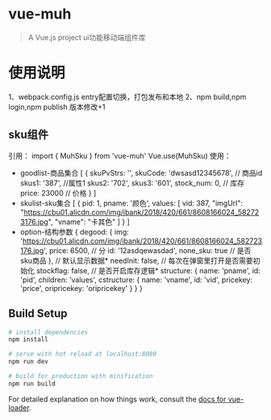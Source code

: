 # vue-muh

> A Vue.js project  ui功能移动端组件库

# 使用说明
1、webpack.config.js
entry配置切换，打包发布和本地
2、npm build,npm login,npm publish
版本修改+1

## sku组件
引用：
import { MuhSku } from 'vue-muh'
Vue.use(MuhSku)
使用：
<muh-sku
  :goodlist="goodlist"
  :skulist="skulist"
  :option="option">
</muh-sku>

* goodlist-商品集合
  [
    {
      skuPvStrs: '',
      skuCode: 'dwsasd12345678', // 商品id
      skus1: '387', //属性1
      skus2: '702',
      skus3: '601',
      stock_num: 0, // 库存
      price: 23000 // 价格
    }
  ]
* skulist-sku集合
  [
    {
      pid: 1,
      pname: '颜色',
      values: [
        vid: 387,
        "imgUrl": "https://cbu01.alicdn.com/img/ibank/2018/420/661/8608166024_582723176.jpg",
        "vname": "卡其色"
      ]
    }
  ]
* option-结构参数
  {
    degood: {
      img: 'https://cbu01.alicdn.com/img/ibank/2018/420/661/8608166024_582723176.jpg',
      price: 6500, // 分
      id: '12asdqewasdad',
      none_sku: true // 是否sku商品
    }, // 默认显示数据*
    needInit: false, // 每次在弹窗里打开是否需要初始化
    stockflag: false, // 是否开启库存逻辑*
    structure: {
      name: 'pname',
      id: 'pid',
      children: 'values',
      cstructure: {
        name: 'vname',
        id: 'vid',
        pricekey: 'price',
        oripricekey: 'oripricekey'
      }
    }
  }
  

## Build Setup

``` bash
# install dependencies
npm install

# serve with hot reload at localhost:8080
npm run dev

# build for production with minification
npm run build
```

For detailed explanation on how things work, consult the [docs for vue-loader](http://vuejs.github.io/vue-loader).
